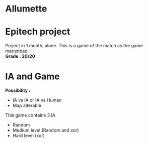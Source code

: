 # Allumette

# Epitech project

Project in 1 month, alone.
This is a game of the match as the game marienbad.<br />
<b>Grade : 20/20</b>

# IA and Game

<b>Possibility :</b> <br>
- IA vs IA or IA vs Human <br />
- Map alterable <br />

This game contains 3 IA<br >

- Random <br >
- Medium level (Random and xor) <br >
- Hard level (xor) <br >



